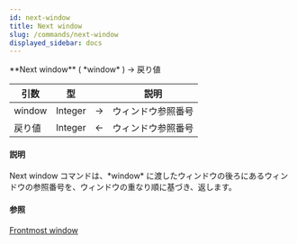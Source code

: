 ```yaml
---
id: next-window
title: Next window
slug: /commands/next-window
displayed_sidebar: docs
---
```


<!--REF #_command_.Next window.Syntax-->**Next window** ( *window* ) -> 戻り値<!-- END REF-->
<!--REF #_command_.Next window.Params-->
| 引数 | 型 |  | 説明 |
| --- | --- | --- | --- |
| window | Integer | &srarr; | ウィンドウ参照番号 |
| 戻り値 | Integer | &larr; | ウィンドウ参照番号 |

<!-- END REF-->

#### 説明 

<!--REF #_command_.Next window.Summary-->Next window コマンドは、*window* に渡したウィンドウの後ろにあるウィンドウの参照番号を、ウィンドウの重なり順に基づき、返します。<!-- END REF-->

#### 参照 

[Frontmost window](frontmost-window.md)  